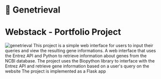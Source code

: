 # 🧬 Genetrieval
# Webstack - Portfolio Project
![genetrieval](https://github.com/xorladem/Genetrieval/assets/113623998/8946fc8f-9101-427e-9618-5e2fa5348f06)
This project is a simple web interface for users to input their queries and view the resulting gene informations. 
A web interface that uses the Entrez API and Python to retrieve information about genes from the NCBI database. 
The project uses the Biopython library to interface with the Entrez API and retrieve gene information based on a user's query on the website
The project is implemented as a Flask app


